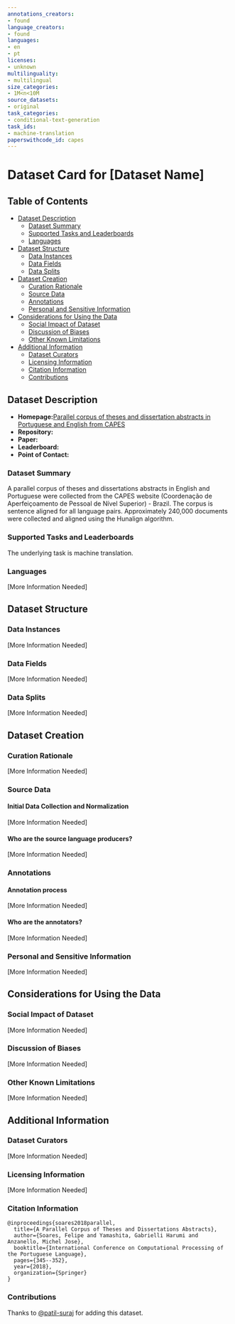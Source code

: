 ```yaml
---
annotations_creators:
- found
language_creators:
- found
languages:
- en
- pt
licenses:
- unknown
multilinguality:
- multilingual
size_categories:
- 1M<n<10M
source_datasets:
- original
task_categories:
- conditional-text-generation
task_ids:
- machine-translation
paperswithcode_id: capes
---
```


# Dataset Card for [Dataset Name]

## Table of Contents
- [Dataset Description](#dataset-description)
  - [Dataset Summary](#dataset-summary)
  - [Supported Tasks and Leaderboards](#supported-tasks-and-leaderboards)
  - [Languages](#languages)
- [Dataset Structure](#dataset-structure)
  - [Data Instances](#data-instances)
  - [Data Fields](#data-fields)
  - [Data Splits](#data-splits)
- [Dataset Creation](#dataset-creation)
  - [Curation Rationale](#curation-rationale)
  - [Source Data](#source-data)
  - [Annotations](#annotations)
  - [Personal and Sensitive Information](#personal-and-sensitive-information)
- [Considerations for Using the Data](#considerations-for-using-the-data)
  - [Social Impact of Dataset](#social-impact-of-dataset)
  - [Discussion of Biases](#discussion-of-biases)
  - [Other Known Limitations](#other-known-limitations)
- [Additional Information](#additional-information)
  - [Dataset Curators](#dataset-curators)
  - [Licensing Information](#licensing-information)
  - [Citation Information](#citation-information)
  - [Contributions](#contributions)

## Dataset Description

- **Homepage:**[Parallel corpus of theses and dissertation abstracts in Portuguese and English from CAPES](https://sites.google.com/view/felipe-soares/datasets#h.p_kxOR6EhHm2a6)
- **Repository:**
- **Paper:**
- **Leaderboard:**
- **Point of Contact:**

### Dataset Summary

A parallel corpus of theses and dissertations abstracts in English and Portuguese were collected from the
CAPES website (Coordenação de Aperfeiçoamento de Pessoal de Nível Superior) - Brazil.
The corpus is sentence aligned for all language pairs. Approximately 240,000 documents were
collected and aligned using the Hunalign algorithm.

### Supported Tasks and Leaderboards

The underlying task is machine translation.

### Languages

[More Information Needed]

## Dataset Structure

### Data Instances

[More Information Needed]

### Data Fields

[More Information Needed]

### Data Splits

[More Information Needed]

## Dataset Creation

### Curation Rationale

[More Information Needed]

### Source Data

#### Initial Data Collection and Normalization

[More Information Needed]

#### Who are the source language producers?

[More Information Needed]

### Annotations

#### Annotation process

[More Information Needed]

#### Who are the annotators?

[More Information Needed]

### Personal and Sensitive Information

[More Information Needed]

## Considerations for Using the Data

### Social Impact of Dataset

[More Information Needed]

### Discussion of Biases

[More Information Needed]

### Other Known Limitations

[More Information Needed]

## Additional Information

### Dataset Curators

[More Information Needed]

### Licensing Information

[More Information Needed]

### Citation Information

```
@inproceedings{soares2018parallel,
  title={A Parallel Corpus of Theses and Dissertations Abstracts},
  author={Soares, Felipe and Yamashita, Gabrielli Harumi and Anzanello, Michel Jose},
  booktitle={International Conference on Computational Processing of the Portuguese Language},
  pages={345--352},
  year={2018},
  organization={Springer}
}
```
### Contributions

Thanks to [@patil-suraj](https://github.com/patil-suraj) for adding this dataset.